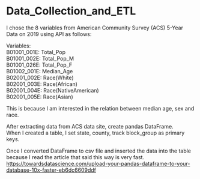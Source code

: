 # Data_Collection_and_ETL
I chose the 8 variables from American Community Survey (ACS) 5-Year Data on 2019 using API as follows:<br>

Variables:<br>
B01001_001E: Total_Pop<br>
B01001_002E: Total_Pop_M<br>
B01001_026E: Total_Pop_F<br>
B01002_001E: Median_Age<br>
B02001_002E: Race(White)<br>
B02001_003E: Race(African)<br>
B02001_004E: Race(NativeAmerican)<br>
B02001_005E: Race(Asian)<br>

This is because I am interested in the relation between median age, sex and race.<br>

After extracting data from ACS data site, create pandas DataFrame.<br>
When I created a table, I set state, county, track block_group as primary keys.<br>

Once I converted DataFrame to csv file and inserted the data into the table because I read the article that said this way is very fast.<br>
https://towardsdatascience.com/upload-your-pandas-dataframe-to-your-database-10x-faster-eb6dc6609ddf


